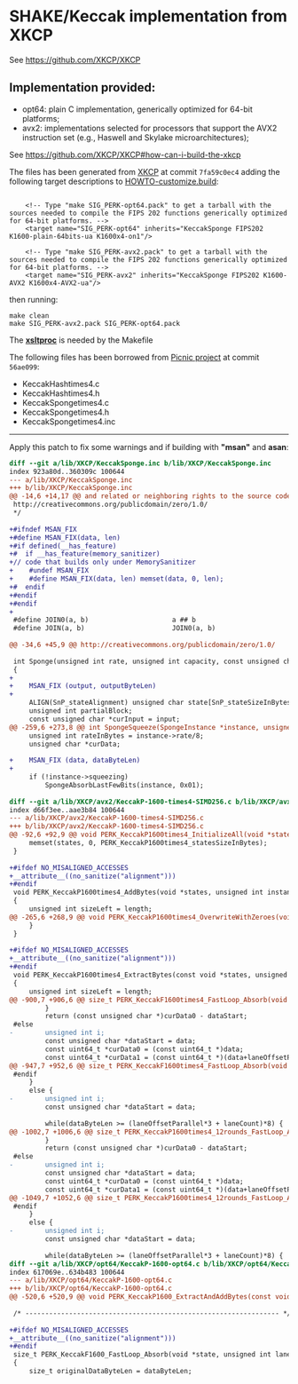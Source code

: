 # SHAKE/Keccak implementation from XKCP #

See https://github.com/XKCP/XKCP

## Implementation provided: ##

- opt64: plain C implementation, generically optimized for 64-bit platforms;
- avx2: implementations selected for processors that support the AVX2 instruction set (e.g., Haswell and Skylake microarchitectures);

See https://github.com/XKCP/XKCP#how-can-i-build-the-xkcp

The files has been generated from [XKCP](https://github.com/XKCP/XKCP) at commit `7fa59c0ec4` adding the following target descriptions to [HOWTO-customize.build](https://github.com/XKCP/XKCP/blob/master/doc/HOWTO-customize.build):

```

    <!-- Type "make SIG_PERK-opt64.pack" to get a tarball with the sources needed to compile the FIPS 202 functions generically optimized for 64-bit platforms. -->
    <target name="SIG_PERK-opt64" inherits="KeccakSponge FIPS202 K1600-plain-64bits-ua K1600x4-on1"/>

    <!-- Type "make SIG_PERK-avx2.pack" to get a tarball with the sources needed to compile the FIPS 202 functions generically optimized for 64-bit platforms. -->
    <target name="SIG_PERK-avx2" inherits="KeccakSponge FIPS202 K1600-AVX2 K1600x4-AVX2-ua"/>

```

then running:

```
make clean
make SIG_PERK-avx2.pack SIG_PERK-opt64.pack
```
The [**xsltproc**](https://gnome.pages.gitlab.gnome.org/libxslt/xsltproc.html) is needed by the Makefile

The following files has been borrowed from [Picnic project](https://github.com/IAIK/Picnic) at commit `56ae099`:

- KeccakHashtimes4.c
- KeccakHashtimes4.h
- KeccakSpongetimes4.c
- KeccakSpongetimes4.h
- KeccakSpongetimes4.inc

-------------------------------------
Apply this patch to fix some warnings  and if building with **"msan"** and **asan**:

```patch
diff --git a/lib/XKCP/KeccakSponge.inc b/lib/XKCP/KeccakSponge.inc
index 923a80d..360309c 100644
--- a/lib/XKCP/KeccakSponge.inc
+++ b/lib/XKCP/KeccakSponge.inc
@@ -14,6 +14,17 @@ and related or neighboring rights to the source code in this file.
 http://creativecommons.org/publicdomain/zero/1.0/
 */
 
+#ifndef MSAN_FIX
+#define MSAN_FIX(data, len)
+#if defined(__has_feature)
+#  if __has_feature(memory_sanitizer)
+// code that builds only under MemorySanitizer
+    #undef MSAN_FIX
+    #define MSAN_FIX(data, len) memset(data, 0, len);
+#  endif
+#endif
+#endif
+
 #define JOIN0(a, b)                     a ## b
 #define JOIN(a, b)                      JOIN0(a, b)
 
@@ -34,6 +45,9 @@ http://creativecommons.org/publicdomain/zero/1.0/
 
 int Sponge(unsigned int rate, unsigned int capacity, const unsigned char *input, size_t inputByteLen, unsigned char suffix, unsigned char *output, size_t outputByteLen)
 {
+
+    MSAN_FIX (output, outputByteLen)
+
     ALIGN(SnP_stateAlignment) unsigned char state[SnP_stateSizeInBytes];
     unsigned int partialBlock;
     const unsigned char *curInput = input;
@@ -259,6 +273,8 @@ int SpongeSqueeze(SpongeInstance *instance, unsigned char *data, size_t dataByte
     unsigned int rateInBytes = instance->rate/8;
     unsigned char *curData;
 
+    MSAN_FIX (data, dataByteLen)
+
     if (!instance->squeezing)
         SpongeAbsorbLastFewBits(instance, 0x01);
 
diff --git a/lib/XKCP/avx2/KeccakP-1600-times4-SIMD256.c b/lib/XKCP/avx2/KeccakP-1600-times4-SIMD256.c
index d66f3ee..aae3b84 100644
--- a/lib/XKCP/avx2/KeccakP-1600-times4-SIMD256.c
+++ b/lib/XKCP/avx2/KeccakP-1600-times4-SIMD256.c
@@ -92,6 +92,9 @@ void PERK_KeccakP1600times4_InitializeAll(void *states)
     memset(states, 0, PERK_KeccakP1600times4_statesSizeInBytes);
 }
 
+#ifdef NO_MISALIGNED_ACCESSES
+__attribute__((no_sanitize("alignment")))
+#endif
 void PERK_KeccakP1600times4_AddBytes(void *states, unsigned int instanceIndex, const unsigned char *data, unsigned int offset, unsigned int length)
 {
     unsigned int sizeLeft = length;
@@ -265,6 +268,9 @@ void PERK_KeccakP1600times4_OverwriteWithZeroes(void *states, unsigned int instanceIn
     }
 }
 
+#ifdef NO_MISALIGNED_ACCESSES
+__attribute__((no_sanitize("alignment")))
+#endif
 void PERK_KeccakP1600times4_ExtractBytes(const void *states, unsigned int instanceIndex, unsigned char *data, unsigned int offset, unsigned int length)
 {
     unsigned int sizeLeft = length;
@@ -900,7 +906,6 @@ size_t PERK_KeccakF1600times4_FastLoop_Absorb(void *states, unsigned int laneCount, u
         }
         return (const unsigned char *)curData0 - dataStart;
 #else
-        unsigned int i;
         const unsigned char *dataStart = data;
         const uint64_t *curData0 = (const uint64_t *)data;
         const uint64_t *curData1 = (const uint64_t *)(data+laneOffsetParallel*1*SnP_laneLengthInBytes);
@@ -947,7 +952,6 @@ size_t PERK_KeccakF1600times4_FastLoop_Absorb(void *states, unsigned int laneCount, u
 #endif
     }
     else {
-        unsigned int i;
         const unsigned char *dataStart = data;
 
         while(dataByteLen >= (laneOffsetParallel*3 + laneCount)*8) {
@@ -1002,7 +1006,6 @@ size_t PERK_KeccakP1600times4_12rounds_FastLoop_Absorb(void *states, unsigned int lan
         }
         return (const unsigned char *)curData0 - dataStart;
 #else
-        unsigned int i;
         const unsigned char *dataStart = data;
         const uint64_t *curData0 = (const uint64_t *)data;
         const uint64_t *curData1 = (const uint64_t *)(data+laneOffsetParallel*1*SnP_laneLengthInBytes);
@@ -1049,7 +1052,6 @@ size_t PERK_KeccakP1600times4_12rounds_FastLoop_Absorb(void *states, unsigned int lan
 #endif
     }
     else {
-        unsigned int i;
         const unsigned char *dataStart = data;
 
         while(dataByteLen >= (laneOffsetParallel*3 + laneCount)*8) {
diff --git a/lib/XKCP/opt64/KeccakP-1600-opt64.c b/lib/XKCP/opt64/KeccakP-1600-opt64.c
index 617069e..634b483 100644
--- a/lib/XKCP/opt64/KeccakP-1600-opt64.c
+++ b/lib/XKCP/opt64/KeccakP-1600-opt64.c
@@ -520,6 +520,9 @@ void PERK_KeccakP1600_ExtractAndAddBytes(const void *state, const unsigned char *inpu
 
 /* ---------------------------------------------------------------- */
 
+#ifdef NO_MISALIGNED_ACCESSES
+__attribute__((no_sanitize("alignment")))
+#endif
 size_t PERK_KeccakF1600_FastLoop_Absorb(void *state, unsigned int laneCount, const unsigned char *data, size_t dataByteLen)
 {
     size_t originalDataByteLen = dataByteLen;
```